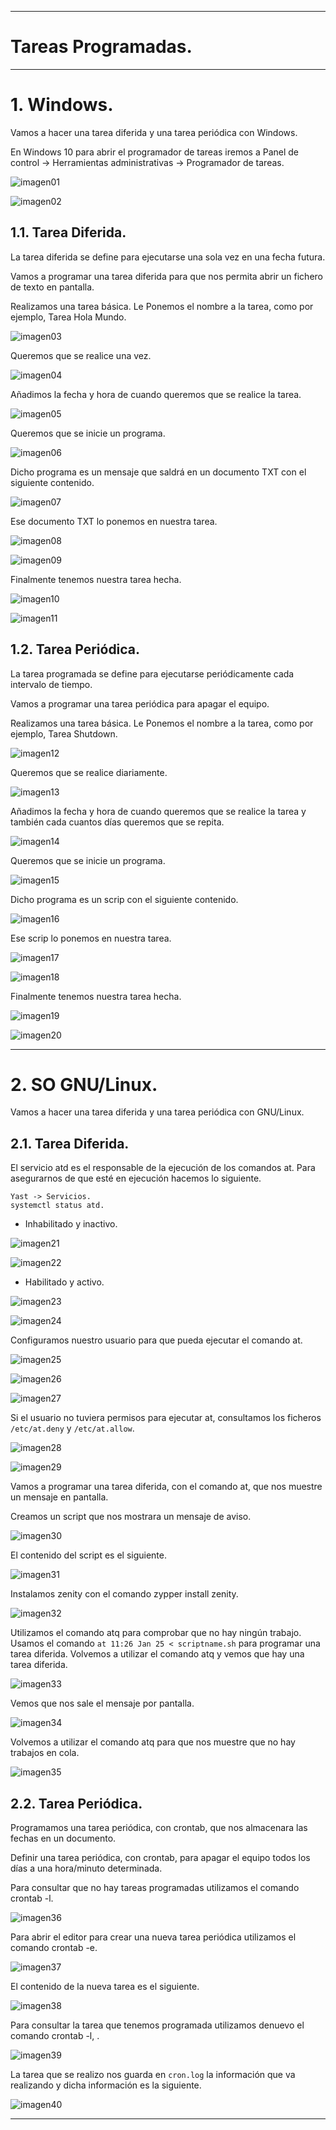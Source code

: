 ___

# **Tareas Programadas.**

---

# **1. Windows.**

Vamos a hacer una tarea diferida y una tarea periódica con Windows.

En Windows 10 para abrir el programador de tareas iremos a Panel de control -> Herramientas administrativas -> Programador de tareas.

![imagen01](./images/01.png)

![imagen02](./images/02.png)

## **1.1. Tarea Diferida.**

La tarea diferida se define para ejecutarse una sola vez en una fecha futura.

Vamos a programar una tarea diferida para que nos permita abrir un fichero de texto en pantalla.

Realizamos una tarea básica. Le Ponemos el nombre a la tarea, como por ejemplo, Tarea Hola Mundo.

![imagen03](./images/03.png)

Queremos que se realice una vez.

![imagen04](./images/04.png)

Añadimos la fecha y hora de cuando queremos que se realice la tarea.

![imagen05](./images/05.png)

Queremos que se inicie un programa.

![imagen06](./images/06.png)

Dicho programa es un mensaje que saldrá en un documento TXT con el siguiente contenido.

![imagen07](./images/07.png)

Ese documento TXT lo ponemos en nuestra tarea.

![imagen08](./images/08.png)

![imagen09](./images/09.png)

Finalmente tenemos nuestra tarea hecha.

![imagen10](./images/10.png)

![imagen11](./images/11.png)

## **1.2. Tarea Periódica.**

La tarea programada se define para ejecutarse periódicamente cada intervalo de tiempo.

Vamos a programar una tarea periódica para apagar el equipo.

Realizamos una tarea básica. Le Ponemos el nombre a la tarea, como por ejemplo, Tarea Shutdown.

![imagen12](./images/12.png)

Queremos que se realice diariamente.

![imagen13](./images/13.png)

Añadimos la fecha y hora de cuando queremos que se realice la tarea y también cada cuantos días queremos que se repita.

![imagen14](./images/14.png)

Queremos que se inicie un programa.

![imagen15](./images/15.png)

Dicho programa es un scrip con el siguiente contenido.

![imagen16](./images/16.png)

Ese scrip lo ponemos en nuestra tarea.

![imagen17](./images/17.png)

![imagen18](./images/18.png)

Finalmente tenemos nuestra tarea hecha.

![imagen19](./images/19.png)

![imagen20](./images/20.png)

---

# **2. SO GNU/Linux.**

Vamos a hacer una tarea diferida y una tarea periódica con GNU/Linux.

## **2.1. Tarea Diferida.**

El servicio atd es el responsable de la ejecución de los comandos at. Para asegurarnos de que esté en ejecución hacemos lo siguiente.

~~~
Yast -> Servicios.
systemctl status atd.
~~~

* Inhabilitado y inactivo.

![imagen21](./images/21.png)

![imagen22](./images/22.png)

* Habilitado y activo.

![imagen23](./images/23.png)

![imagen24](./images/24.png)

Configuramos nuestro usuario para que pueda ejecutar el comando at.

![imagen25](./images/25.png)

![imagen26](./images/26.png)

![imagen27](./images/27.png)

Si el usuario no tuviera permisos para ejecutar at, consultamos los ficheros `/etc/at.deny` y `/etc/at.allow`.

![imagen28](./images/28.png)

![imagen29](./images/29.png)

Vamos a programar una tarea diferida, con el comando at, que nos muestre un mensaje en pantalla.

Creamos un script que nos mostrara un mensaje de aviso.

![imagen30](./images/30.png)

El contenido del script es el siguiente.

![imagen31](./images/31.png)

Instalamos zenity con el comando zypper install zenity.

![imagen32](./images/32.png)

Utilizamos el comando atq para comprobar que no hay ningún trabajo. Usamos el comando `at 11:26 Jan 25 < scriptname.sh` para programar una tarea diferida. Volvemos a utilizar el comando atq y vemos que hay una tarea diferida.

![imagen33](./images/33.png)

Vemos que nos sale el mensaje por pantalla.

![imagen34](./images/34.png)

Volvemos a utilizar el comando atq para que nos muestre que no hay trabajos en cola.

![imagen35](./images/35.png)

## **2.2. Tarea Periódica.**

Programamos una tarea periódica, con crontab, que nos almacenara las fechas en un documento.

Definir una tarea periódica, con crontab, para apagar el equipo todos los días a una hora/minuto determinada.

Para consultar que no hay tareas programadas utilizamos el comando crontab -l.

![imagen36](./images/36.png)

Para abrir el editor para crear una nueva tarea periódica utilizamos el comando crontab -e.

![imagen37](./images/37.png)

El contenido de la nueva tarea es el siguiente.

![imagen38](./images/38.png)

Para consultar la tarea que tenemos programada utilizamos denuevo el comando crontab -l, .

![imagen39](./images/39.png)

La tarea que se realizo nos guarda en `cron.log` la información que va realizando y dicha información es la siguiente.

![imagen40](./images/40.png)

---
